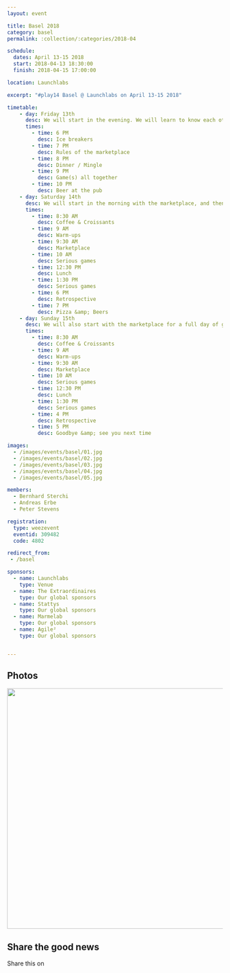 ```yaml
---
layout: event

title: Basel 2018
category: basel
permalink: :collection/:categories/2018-04

schedule:
  dates: April 13-15 2018
  start: 2018-04-13 18:30:00
  finish: 2018-04-15 17:00:00

location: Launchlabs

excerpt: "#play14 Basel @ Launchlabs on April 13-15 2018"

timetable:
    - day: Friday 13th
      desc: We will start in the evening. We will learn to know each other and share a nice dinner all together.
      times:
        - time: 6 PM
          desc: Ice breakers
        - time: 7 PM
          desc: Rules of the marketplace
        - time: 8 PM
          desc: Dinner / Mingle
        - time: 9 PM
          desc: Game(s) all together
        - time: 10 PM
          desc: Beer at the pub
    - day: Saturday 14th
      desc: We will start in the morning with the marketplace, and then we will play games all day long.
      times:
        - time: 8:30 AM
          desc: Coffee & Croissants
        - time: 9 AM
          desc: Warm-ups
        - time: 9:30 AM
          desc: Marketplace
        - time: 10 AM
          desc: Serious games
        - time: 12:30 PM
          desc: Lunch
        - time: 1:30 PM
          desc: Serious games
        - time: 6 PM
          desc: Retrospective
        - time: 7 PM
          desc: Pizza &amp; Beers
    - day: Sunday 15th
      desc: We will also start with the marketplace for a full day of games. Whoever needs to catch a plane can leave earlier.
      times:
        - time: 8:30 AM
          desc: Coffee & Croissants
        - time: 9 AM
          desc: Warm-ups
        - time: 9:30 AM
          desc: Marketplace
        - time: 10 AM
          desc: Serious games
        - time: 12:30 PM
          desc: Lunch
        - time: 1:30 PM
          desc: Serious games
        - time: 4 PM
          desc: Retrospective
        - time: 5 PM
          desc: Goodbye &amp; see you next time

images:
  - /images/events/basel/01.jpg
  - /images/events/basel/02.jpg
  - /images/events/basel/03.jpg
  - /images/events/basel/04.jpg
  - /images/events/basel/05.jpg

members:
  - Bernhard Sterchi
  - Andreas Erbe
  - Peter Stevens

registration: 
  type: weezevent
  eventid: 309482
  code: 4802

redirect_from:
 - /basel

sponsors:
  - name: Launchlabs
    type: Venue
  - name: The Extraordinaires
    type: Our global sponsors
  - name: Stattys
    type: Our global sponsors
  - name: Marmelab
    type: Our global sponsors
  - name: Agile²
    type: Our global sponsors


---
```


## Photos

<a href='https://photos.app.goo.gl/9fPzpslzRCUBEggN2' target="_blank">
  <img src='https://lh3.googleusercontent.com/Mt06nG2AqLYEesbWx5-C3sSjOQQ7_tgADNWCmPb2Wbfx1odtNR5aXZ_XjP3EDk71-buFvZQWrS8U8-jU8oFq46CXeyWOH7v8-MPckqXwRi5FYzPysTmjgzf2JI4RMAZzFhmOZoRf1x2LJlvsiw0-Iu0Lo0D7i3XFNAoXHST-d496ySXbScFt7JIULedIRaKsCgm2_SDcnHE7mTwciiyzNbTnI-NlYr-BXiqe2Sda6diR9KlEvseIuxfWsLeBFgmP_2W3ijtqs5zHBHwl3e8fswV6CU0TItwMmMpfehKHib8cJMvyVKmlgNIOTPFORBc49lsP15p06H-XgRTO3dEXr3ilLUDkn7x9M5LywpCkLPSWi013cYUb4YdTnDyaRhTqw8uvWDVwktM0--b3OpHouN8EtjhKSagQ-886hsoNpk_0NnT6IqNmVNYt-gfkfLErpFL69Gw2FzJC9DB07nMCSJZjNPpQ35WyTbHLd7RVgFh5RsNiAMkGL78Yw3md5EzvqimAp8Yj9UYE6SFgrTv0STLyCsqMRv-U3TfCKi_FG7ka2DDZUVe4VX26ns0IL8TXMg07YFTUPngFBRqhbxsQcKBmsYSe7BBj84N-CeEbbwHOh0LN1baJl7W4XYY2D3QPPGTyd0LeDca1s48ngWA2oRNoH8TuUDj0=w718-h404-no' width="560" />
</a>

## Share the good news

  Share this on 
  <a target="_blank" href="https://twitter.com/home?status=Coming%20up%20%23play14%20Basel%20at%20LAUNCHLABS%20from%20April%2013%20to%2015%202018%0A%0Ahttp%3A//play14.org/events/basel/2018-04%0A%0A%23playfulness%20%23seriousgames%20%23facilitation%20%23change%20%23agile%20%23fun">
    <i class='fa fa-twitter fa-2x fa-fw'></i>
  </a>
  <a target="_blank" href="https://www.facebook.com/sharer/sharer.php?u=http%3A//play14.org/events/basel/2018-04">
    <i class='fa fa-facebook fa-2x fa-fw'></i>
  </a>
  <a target="_blank" href="https://www.linkedin.com/shareArticle?mini=true&url=http%3A//play14.org/events/basel/2018-04&title=Coming%20up%20%23play14%20Basel%20at%20LAUNCHLABS%20from%20April%2013%20to%2015%202018&summary=Coming%20up%20%23play14%20Basel%20at%20LAUNCHLABS%20from%20April%2013%20to%2015%202018%0A%0A%23playfulness%20%23seriousgames%20%23facilitation%20%23change%20%23agile%20%23fun&source=">
    <i class='fa fa-linkedin fa-2x fa-fw'></i>
  </a>
